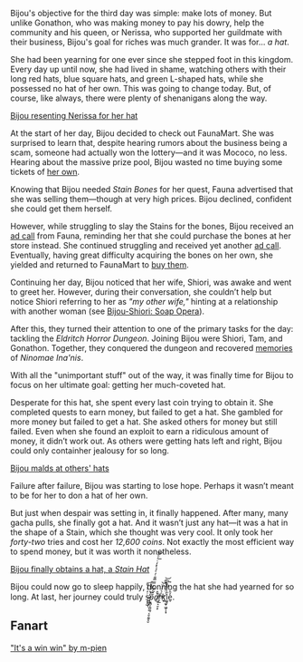 <!-- title: Koseki Bijou -->
<!-- status: Alive -->

Bijou's objective for the third day was simple: make lots of money. But unlike Gonathon, who was making money to pay his dowry, help the community and his queen, or Nerissa, who supported her guildmate with their business, Bijou's goal for riches was much grander. It was for... _a hat_.

She had been yearning for one ever since she stepped foot in this kingdom. Every day up until now, she had lived in shame, watching others with their long red hats, blue square hats, and green L-shaped hats, while she possessed no hat of her own. This was going to change today. But, of course, like always, there were plenty of shenanigans along the way.

[Bijou resenting Nerissa for her hat](#embed:https://www.youtube.com/live/Tl7rUzJyc_0?t=141)

At the start of her day, Bijou decided to check out FaunaMart. She was surprised to learn that, despite hearing rumors about the business being a scam, someone had actually won the lottery—and it was Mococo, no less. Hearing about the massive prize pool, Bijou wasted no time buying some tickets of [her own](https://www.youtube.com/live/Tl7rUzJyc_0?feature=shared&t=616).

Knowing that Bijou needed _Stain Bones_ for her quest, Fauna advertised that she was selling them—though at very high prices. Bijou declined, confident she could get them herself.

However, while struggling to slay the Stains for the bones, Bijou received an [ad call](https://www.youtube.com/live/Tl7rUzJyc_0?feature=shared&t=2340) from Fauna, reminding her that she could purchase the bones at her store instead. She continued struggling and received yet another [ad call](https://www.youtube.com/live/Tl7rUzJyc_0?feature=shared&t=2565). Eventually, having great difficulty acquiring the bones on her own, she yielded and returned to FaunaMart to [buy them](https://www.youtube.com/live/Tl7rUzJyc_0?feature=shared&t=3325).

Continuing her day, Bijou noticed that her wife, Shiori, was awake and went to greet her. However, during their conversation, she couldn’t help but notice Shiori referring to her as _"my other wife,"_ hinting at a relationship with another woman (see [Bijou-Shiori: Soap Opera](#edge:shiori-bijou)).

After this, they turned their attention to one of the primary tasks for the day: tackling the _Eldritch Horror Dungeon_. Joining Bijou were Shiori, Tam, and Gonathon. Together, they conquered the dungeon and recovered [memories](https://www.youtube.com/live/Tl7rUzJyc_0?feature=shared&t=12019) of _Ninomae Ina'nis_.

With all the "unimportant stuff" out of the way, it was finally time for Bijou to focus on her ultimate goal: getting her much-coveted hat.

Desperate for this hat, she spent every last coin trying to obtain it. She completed quests to earn money, but failed to get a hat. She gambled for more money but failed to get a hat. She asked others for money but still failed. Even when she found an exploit to earn a ridiculous amount of money, it didn’t work out. As others were getting hats left and right, Bijou could only containher jealousy for so long.

[Bijou malds at others' hats](#embed:https://www.youtube.com/live/Tl7rUzJyc_0?t=9316)

Failure after failure, Bijou was starting to lose hope. Perhaps it wasn’t meant to be for her to don a hat of her own.

But just when despair was setting in, it finally happened. After many, many gacha pulls, she finally got a hat. And it wasn’t just any hat—it was a hat in the shape of a Stain, which she thought was very cool. It only took her _forty-two_ tries and cost her _12,600 coins_. Not exactly the most efficient way to spend money, but it was worth it nonetheless.

[Bijou finally obtains a hat, a _Stain Hat_](#embed:https://www.youtube.com/live/Tl7rUzJyc_0?t=22515)

Bijou could now go to sleep happily, donning the hat she had yearned for so long. At last, her journey could truly s̴̶͙͙̺ͬ̒̍̒̌̄͞*͍̯̗̩̓̔ͥ͌̍͒͜p̨͈̻͎̻͚̹͕̬̮̰͓̮͂͂̓͆ͮ̿̿͋̓ͤ̉̀̽̒̇ͬͦ̋͟͝a̸̔̂̚͜͟ŗ̷̠͉̱͕̠ͩ͛̒͗̈͜͝͡k͈͉*̤̤̰̟͖̬͕͙ͭ̈̀ͤ́̍̆ͦ͢͝l̰̥̑ͭ́ͣ̐̕e̬̒̑̒.

## Fanart

["It's a win win" by m-pien](https://x.com/mpien6/status/1830956131956727821)
